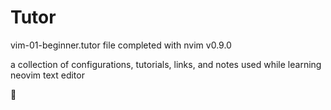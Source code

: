 # Tutor
vim-01-beginner.tutor file completed with nvim v0.9.0

a collection of configurations, tutorials, links, and notes used while learning neovim text editor

🐛
